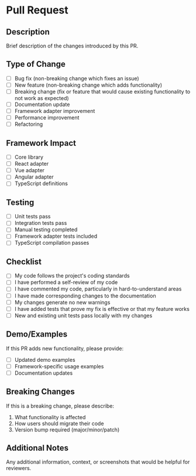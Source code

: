 # Pull Request

## Description
Brief description of the changes introduced by this PR.

## Type of Change
- [ ] Bug fix (non-breaking change which fixes an issue)
- [ ] New feature (non-breaking change which adds functionality)
- [ ] Breaking change (fix or feature that would cause existing functionality to not work as expected)
- [ ] Documentation update
- [ ] Framework adapter improvement
- [ ] Performance improvement
- [ ] Refactoring

## Framework Impact
- [ ] Core library
- [ ] React adapter
- [ ] Vue adapter
- [ ] Angular adapter
- [ ] TypeScript definitions

## Testing
- [ ] Unit tests pass
- [ ] Integration tests pass
- [ ] Manual testing completed
- [ ] Framework adapter tests included
- [ ] TypeScript compilation passes

## Checklist
- [ ] My code follows the project's coding standards
- [ ] I have performed a self-review of my code
- [ ] I have commented my code, particularly in hard-to-understand areas
- [ ] I have made corresponding changes to the documentation
- [ ] My changes generate no new warnings
- [ ] I have added tests that prove my fix is effective or that my feature works
- [ ] New and existing unit tests pass locally with my changes

## Demo/Examples
If this PR adds new functionality, please provide:
- [ ] Updated demo examples
- [ ] Framework-specific usage examples
- [ ] Documentation updates

## Breaking Changes
If this is a breaking change, please describe:
1. What functionality is affected
2. How users should migrate their code
3. Version bump required (major/minor/patch)

## Additional Notes
Any additional information, context, or screenshots that would be helpful for reviewers.

